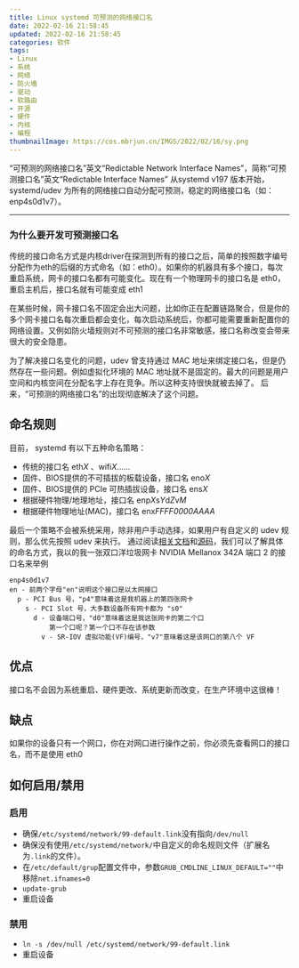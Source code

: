 ```yaml
---
title: Linux systemd 可预测的网络接口名
date: 2022-02-16 21:58:45
updated: 2022-02-16 21:58:45
categories: 软件
tags:
- Linux
- 系统
- 网络
- 防火墙
- 驱动
- 软路由
- 开源
- 硬件
- 内核
- 编程
thumbnailImage: https://cos.mbrjun.cn/IMGS/2022/02/16/sy.png
---
```

“可预测的网络接口名”英文“Redictable Network Interface Names”，简称“可预测接口名”英文“Redictable Interface Names”
从systemd v197 版本开始，systemd/udev 为所有的网络接口自动分配可预测，稳定的网络接口名（如：enp4s0d1v7）。
<!-- more -->
---

### 为什么要开发可预测接口名

传统的接口命名方式是内核driver在探测到所有的接口之后，简单的按照数字编号分配作为eth的后缀的方式命名（如：eth0）。如果你的机器具有多个接口，每次重启系统，网卡的接口名都有可能变化。现在有一个物理网卡的接口名是 eth0，重启主机后，接口名就有可能变成 eth1

在某些时候，网卡接口名不固定会出大问题，比如你正在配置链路聚合，但是你的多个网卡接口名每次重启都会变化，每次启动系统后，你都可能需要重新配置你的网络设置。又例如防火墙规则对不可预测的接口名非常敏感，接口名称改变会带来很大的安全隐患。

为了解决接口名变化的问题，udev 曾支持通过 MAC 地址来绑定接口名，但是仍然存在一些问题。例如虚拟化环境的 MAC 地址就不是固定的。最大的问题是用户空间和内核空间在分配名字上存在竞争。所以这种支持很快就被去掉了。
后来，“可预测的网络接口名”的出现彻底解决了这个问题。

## 命名规则

目前， systemd 有以下五种命名策略：

- 传统的接口名  eth*X* 、wifi*X*……
- 固件、BIOS提供的不可插拔的板载设备，接口名 eno*X*
- 固件、BIOS提供的 PCIe 可热插拔设备，接口名 ens*X*
- 根据硬件物理/地理地址，接口名 enp*X*s*Y*d*Z*v*M*
- 根据硬件物理地址(MAC)，接口名 enx*FFFF0000AAAA*

最后一个策略不会被系统采用，除非用户手动选择，如果用户有自定义的 udev 规则，那么优先按照 udev 来执行。
通过阅读[相关文档](https://systemd.io/PREDICTABLE_INTERFACE_NAMES/)和[源码](https://github.com/systemd/systemd/blob/main/src/udev/udev-builtin-net_id.c)，我们可以了解具体的命名方式，我以的我一张双口洋垃圾网卡 NVIDIA Mellanox 342A 端口 2 的接口名来举例

```
enp4s0d1v7
en - 前两个字母"en"说明这个接口是以太网接口
  p - PCI Bus 号，"p4"意味着这是我机器上的第四张网卡
    s - PCI Slot 号，大多数设备所有网卡都为 "s0"
      d - 设备端口号，"d0"意味着这是我这张网卡的第二个口
          第一个口呢？第一个口不存在该参数
        v - SR-IOV 虚拟功能(VF)编号，"v7"意味着这是该网口的第八个 VF
```

## 优点

接口名不会因为系统重启、硬件更改、系统更新而改变，在生产环境中这很棒！

## 缺点

如果你的设备只有一个网口，你在对网口进行操作之前，你必须先查看网口的接口名，而不是使用 eth0

## 如何启用/禁用

### 启用

- 确保``/etc/systemd/network/99-default.link``没有指向``/dev/null``
- 确保没有使用``/etc/systemd/network/``中自定义的命名规则文件（扩展名为``.link``的文件）。
- 在``/etc/default/grup``配置文件中，参数``GRUB_CMDLINE_LINUX_DEFAULT=""``中移除``net.ifnames=0``
- ``update-grub``
- 重启设备

### 禁用

- ``ln -s /dev/null /etc/systemd/network/99-default.link``
- 重启设备
